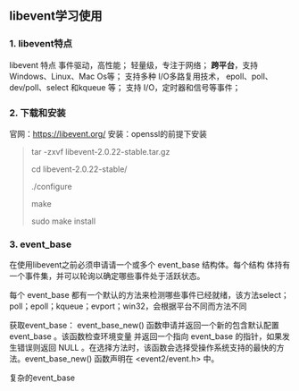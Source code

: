 ## libevent学习使用
### 1. libevent特点
libevent 特点
事件驱动，高性能；
轻量级，专注于网络；
**跨平台**，支持 Windows、Linux、Mac Os等；
支持多种 I/O多路复用技术， epoll、poll、dev/poll、select 和kqueue 等；
支持 I/O，定时器和信号等事件；

### 2. 下载和安装
官网：https://libevent.org/
安装：openssl的前提下安装
>tar -zxvf libevent-2.0.22-stable.tar.gz
>
>cd libevent-2.0.22-stable/
>
>./configure
>
>make
>
>sudo make install

### 3. event_base
在使用libevent之前必须申请请一个或多个 event_base 结构体。每个结构
体持有一个事件集，并可以轮询以确定哪些事件处于活跃状态。

每个 event_base 都有一个默认的方法来检测哪些事件已经就绪，该方法select；poll；epoll；kqueue；evport；win32，会根据平台不同而方法不同

获取event_base：
event_base_new() 函数申请并返回一个新的包含默认配置 event_base 。该函数检查环境变量
并返回一个指向 event_base 的指针，如果发生错误则返回 NULL 。在选择方法时，该函数会选择受操作系统支持的最快的方法。event_base_new() 函数声明在 <event2/event.h> 中。

复杂的event_base
